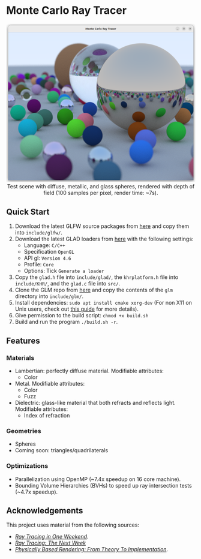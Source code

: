 # Monte Carlo Ray Tracer

<p align="center">
    <img src="assets/test_scene.png" alt="Test scene">
    <br>
    Test scene with diffuse, metallic, and glass spheres, rendered with depth of field (100 samples per pixel, render time: ~7s).
</p>
    
## Quick Start
1. Download the latest GLFW source packages from [here](https://www.glfw.org/download.html) and copy them into `include/glfw/`.
2. Download the latest GLAD loaders from [here](https://glad.dav1d.de/) with the following settings:
    * Language: `C/C++`
    * Specification `OpenGL`
    * API gl: `Version 4.6`
    * Profile: `Core`
    * Options: Tick `Generate a loader`
3. Copy the `glad.h` file into `include/glad/`, the `khrplatform.h` file into `include/KHR/`, and the `glad.c` file into `src/`.
4. Clone the GLM repo from [here](https://github.com/g-truc/glm/tree/master) and copy the contents of the `glm` directory into `include/glm/`. 
5. Install dependencies: `sudo apt install cmake xorg-dev` (For non X11 on Unix users, check out [this guide](https://www.glfw.org/docs/latest/compile_guide.html) for more details).
6. Give permission to the build script: `chmod +x build.sh`
7. Build and run the program `./build.sh -r`.

## Features
### Materials
* Lambertian: perfectly diffuse material. Modifiable attributes:
    * Color
* Metal. Modifiable attributes:
    * Color
    * Fuzz
* Dielectric: glass-like material that both refracts and reflects light. Modifiable attributes:
    * Index of refraction

### Geometries
* Spheres
* Coming soon: triangles/quadrilaterals

### Optimizations
* Parallelization using OpenMP (~7.4x speedup on 16 core machine).
* Bounding Volume Hierarchies (BVHs) to speed up ray intersection tests (~4.7x speedup).

## Acknowledgements
This project uses material from the following sources:
* [_Ray Tracing in One Weekend_](https://raytracing.github.io/books/RayTracingInOneWeekend.html).
* [_Ray Tracing: The Next Week_](https://raytracing.github.io/books/RayTracingTheNextWeek.html)
* [_Physically Based Rendering: From Theory To Implementation_](https://pbr-book.org/4ed/contents).